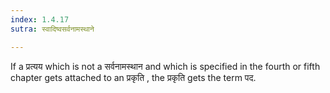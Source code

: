 ```yaml
---
index: 1.4.17
sutra: स्वादिष्वसर्वनामस्थाने

---
```

If a प्रत्यय which is not a सर्वनामस्थान and which is specified in the fourth or fifth chapter gets attached to an प्रकृति , the प्रकृति gets the term पद.